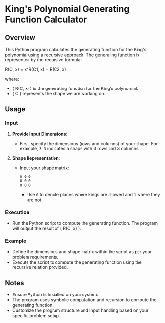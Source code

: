 # King's Polynomial Generating Function Calculator

## Overview
This Python program calculates the generating function for the King's polynomial using a recursive approach. The generating function is represented by the recursive formula:

R(C, x) = x*R(C1, x) + R(C2, x)

where:
- \( R(C, x) \) is the generating function for the King's polynomial.
- \( C \) represents the shape we are working on.


## Usage
### Input
1. **Provide Input Dimensions**:
   - First, specify the dimensions (rows and columns) of your shape. For example, `3 3` indicates a shape with 3 rows and 3 columns.

2. **Shape Representation**:
   - Input your shape matrix:
     ```
     0 0 0
     0 0 0
     0 0 0
     ```
     - Use `0` to denote places where kings are allowed and `1` where they are not.

### Execution
- Run the Python script to compute the generating function. The program will output the result of \( R(C, x) \).

### Example
- Define the dimensions and shape matrix within the script as per your problem requirements.
- Execute the script to compute the generating function using the recursive relation provided.

## Notes
- Ensure Python is installed on your system.
- The program uses symbolic computation and recursion to compute the generating function.
- Customize the program structure and input handling based on your specific problem setup.
